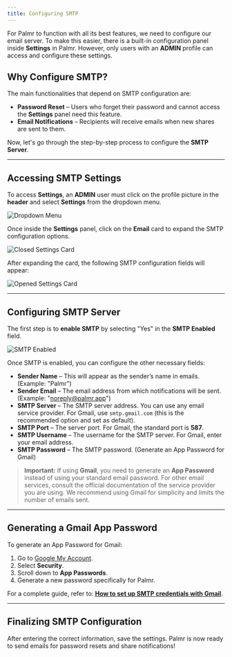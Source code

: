 ```yaml
---
title: Configuring SMTP
---
```


For Palmr to function with all its best features, we need to configure our email server. To make this easier, there is a built-in configuration panel inside **Settings** in Palmr. However, only users with an **ADMIN** profile can access and configure these settings.

## Why Configure SMTP?

The main functionalities that depend on SMTP configuration are:
- **Password Reset** – Users who forget their password and cannot access the **Settings** panel need this feature.
- **Email Notifications** – Recipients will receive emails when new shares are sent to them.

Now, let's go through the step-by-step process to configure the **SMTP Server**.

---

## Accessing SMTP Settings

To access **Settings**, an **ADMIN** user must click on the profile picture in the **header** and select **Settings** from the dropdown menu.

![Dropdown Menu](/public/main/smtp/dropdown-menu.png)

Once inside the **Settings** panel, click on the **Email** card to expand the SMTP configuration options.

![Closed Settings Card](/public/main/smtp/closed-card.png)

After expanding the card, the following SMTP configuration fields will appear:

![Opened Settings Card](/public/main/smtp/opened-card.png)

---

## Configuring SMTP Server

The first step is to **enable SMTP** by selecting "Yes" in the **SMTP Enabled** field.

![SMTP Enabled](/public/main/smtp/smtp-enabled.png)

Once SMTP is enabled, you can configure the other necessary fields:

- **Sender Name** – This will appear as the sender’s name in emails. (Example: "Palmr")
- **Sender Email** – The email address from which notifications will be sent. (Example: "noreply@palmr.app")
- **SMTP Server** – The SMTP server address. You can use any email service provider. For Gmail, use `smtp.gmail.com` (this is the recommended option and set as default).
- **SMTP Port** – The server port. For Gmail, the standard port is **587**.
- **SMTP Username** – The username for the SMTP server. For Gmail, enter your email address.
- **SMTP Password** – The SMTP password. (Generate an App Password for Gmail)

> **Important:** If using **Gmail**, you need to generate an **App Password** instead of using your standard email password.
> For other email services, consult the official documentation of the service provider you are using. We recommend using Gmail for simplicity and limits the number of emails sent.

---

## Generating a Gmail App Password

To generate an App Password for Gmail:
1. Go to [Google My Account](https://myaccount.google.com/).
2. Select **Security**.
3. Scroll down to **App Passwords**.
4. Generate a new password specifically for Palmr.

For a complete guide, refer to: **[How to set up SMTP credentials with Gmail](https://medium.com/rails-to-rescue/how-to-set-up-smtp-credentials-with-gmail-for-your-app-send-email-cf236d11087d)**.

---

## Finalizing SMTP Configuration

After entering the correct information, save the settings. Palmr is now ready to send emails for password resets and share notifications!
